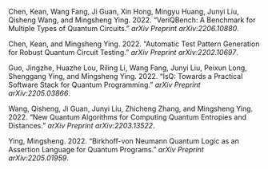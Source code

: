Chen, Kean, Wang Fang, Ji Guan, Xin Hong, Mingyu Huang, Junyi Liu,
Qisheng Wang, and Mingsheng Ying. 2022. “VeriQBench: A Benchmark for
Multiple Types of Quantum Circuits.” *arXiv Preprint arXiv:2206.10880*.

Chen, Kean, and Mingsheng Ying. 2022. “Automatic Test Pattern Generation
for Robust Quantum Circuit Testing.” *arXiv Preprint arXiv:2202.10697*.

Guo, Jingzhe, Huazhe Lou, Riling Li, Wang Fang, Junyi Liu, Peixun Long,
Shenggang Ying, and Mingsheng Ying. 2022. “IsQ: Towards a Practical
Software Stack for Quantum Programming.” *arXiv Preprint
arXiv:2205.03866*.

Wang, Qisheng, Ji Guan, Junyi Liu, Zhicheng Zhang, and Mingsheng Ying.
2022. “New Quantum Algorithms for Computing Quantum Entropies and
Distances.” *arXiv Preprint arXiv:2203.13522*.

Ying, Mingsheng. 2022. “Birkhoff-von Neumann Quantum Logic as an
Assertion Language for Quantum Programs.” *arXiv Preprint
arXiv:2205.01959*.
